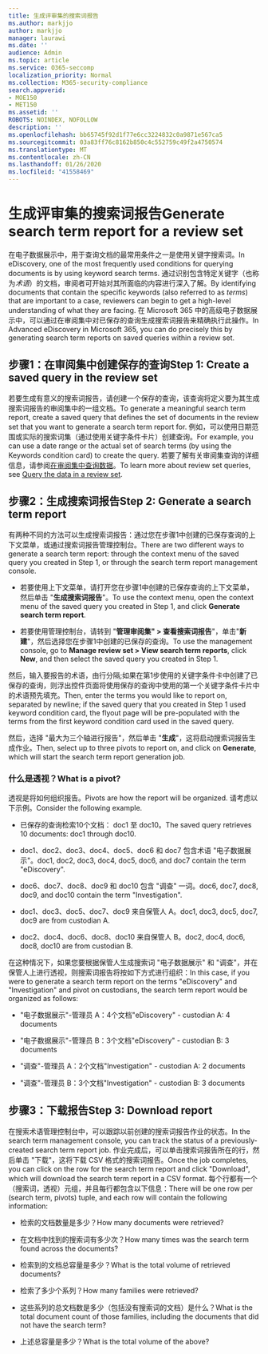 ```yaml
---
title: 生成评审集的搜索词报告
ms.author: markjjo
author: markjjo
manager: laurawi
ms.date: ''
audience: Admin
ms.topic: article
ms.service: O365-seccomp
localization_priority: Normal
ms.collection: M365-security-compliance
search.appverid:
- MOE150
- MET150
ms.assetid: ''
ROBOTS: NOINDEX, NOFOLLOW
description: ''
ms.openlocfilehash: bb65745f92d1f77e6cc3224832c0a9871e567ca5
ms.sourcegitcommit: 03a83ff76c8162b850c4c552759c49f2a4750574
ms.translationtype: MT
ms.contentlocale: zh-CN
ms.lasthandoff: 01/26/2020
ms.locfileid: "41558469"
---
```

# <a name="generate-search-term-report-for-a-review-set"></a><span data-ttu-id="ea63e-102">生成评审集的搜索词报告</span><span class="sxs-lookup"><span data-stu-id="ea63e-102">Generate search term report for a review set</span></span>

<span data-ttu-id="ea63e-103">在电子数据展示中，用于查询文档的最常用条件之一是使用关键字搜索词。</span><span class="sxs-lookup"><span data-stu-id="ea63e-103">In eDiscovery, one of the most frequently used conditions for querying documents is by using keyword search terms.</span></span> <span data-ttu-id="ea63e-104">通过识别包含特定关键字（也称为*术语*）的文档，审阅者可开始对其所面临的内容进行深入了解。</span><span class="sxs-lookup"><span data-stu-id="ea63e-104">By identifying documents that contain the specific keywords (also referred to as *terms*) that are important to a case, reviewers can begin to get a high-level understanding of what they are facing.</span></span> <span data-ttu-id="ea63e-105">在 Microsoft 365 中的高级电子数据展示中，可以通过在审阅集中对已保存的查询生成搜索词报告来精确执行此操作。</span><span class="sxs-lookup"><span data-stu-id="ea63e-105">In Advanced eDiscovery in Microsoft 365, you can do precisely this by generating search term reports on saved queries within a review set.</span></span>

## <a name="step-1-create-a-saved-query-in-the-review-set"></a><span data-ttu-id="ea63e-106">步骤1：在审阅集中创建保存的查询</span><span class="sxs-lookup"><span data-stu-id="ea63e-106">Step 1: Create a saved query in the review set</span></span>

<span data-ttu-id="ea63e-107">若要生成有意义的搜索词报告，请创建一个保存的查询，该查询将定义要为其生成搜索词报告的审阅集中的一组文档。</span><span class="sxs-lookup"><span data-stu-id="ea63e-107">To generate a meaningful search term report, create a saved query that defines the set of documents in the review set that you want to generate a search term report for.</span></span> <span data-ttu-id="ea63e-108">例如，可以使用日期范围或实际的搜索词集（通过使用关键字条件卡片）创建查询。</span><span class="sxs-lookup"><span data-stu-id="ea63e-108">For example, you can use a date range or the actual set of search terms (by using the Keywords condition card) to create the query.</span></span> <span data-ttu-id="ea63e-109">若要了解有关审阅集查询的详细信息，请参阅[在审阅集中查询数据](review-set-search.md)。</span><span class="sxs-lookup"><span data-stu-id="ea63e-109">To learn more about review set queries, see [Query the data in a review set](review-set-search.md).</span></span>

## <a name="step-2-generate-a-search-term-report"></a><span data-ttu-id="ea63e-110">步骤2：生成搜索词报告</span><span class="sxs-lookup"><span data-stu-id="ea63e-110">Step 2: Generate a search term report</span></span>

<span data-ttu-id="ea63e-111">有两种不同的方法可以生成搜索词报告：通过您在步骤1中创建的已保存查询的上下文菜单，或通过搜索词报告管理控制台。</span><span class="sxs-lookup"><span data-stu-id="ea63e-111">There are two different ways to generate a search term report: through the context menu of the saved query you created in Step 1, or through the search term report management console.</span></span>

- <span data-ttu-id="ea63e-112">若要使用上下文菜单，请打开您在步骤1中创建的已保存查询的上下文菜单，然后单击 "**生成搜索词报告**"。</span><span class="sxs-lookup"><span data-stu-id="ea63e-112">To use the context menu, open the context menu of the saved query you created in Step 1, and click **Generate search term report**.</span></span>

- <span data-ttu-id="ea63e-113">若要使用管理控制台，请转到 "**管理审阅集" > 查看搜索词报告**"，单击"**新建**"，然后选择您在步骤1中创建的已保存的查询。</span><span class="sxs-lookup"><span data-stu-id="ea63e-113">To use the management console, go to **Manage review set > View search term reports**, click **New**, and then select the saved query you created in Step 1.</span></span>

<span data-ttu-id="ea63e-114">然后，输入要报告的术语，由行分隔;如果在第1步使用的关键字条件卡中创建了已保存的查询，则浮出控件页面将使用保存的查询中使用的第一个关键字条件卡片中的术语预先填充。</span><span class="sxs-lookup"><span data-stu-id="ea63e-114">Then, enter the terms you would like to report on, separated by newline; if the saved query that you created in Step 1 used keyword condition card, the flyout page will be pre-populated with the terms from the first keyword condition card used in the saved query.</span></span>

<span data-ttu-id="ea63e-115">然后，选择 "最大为三个轴进行报告"，然后单击 "**生成**"，这将启动搜索词报告生成作业。</span><span class="sxs-lookup"><span data-stu-id="ea63e-115">Then, select up to three pivots to report on, and click on **Generate**, which will start the search term report generation job.</span></span>

### <a name="what-is-a-pivot"></a><span data-ttu-id="ea63e-116">什么是透视？</span><span class="sxs-lookup"><span data-stu-id="ea63e-116">What is a pivot?</span></span>

<span data-ttu-id="ea63e-117">透视是将如何组织报告。</span><span class="sxs-lookup"><span data-stu-id="ea63e-117">Pivots are how the report will be organized.</span></span> <span data-ttu-id="ea63e-118">请考虑以下示例。</span><span class="sxs-lookup"><span data-stu-id="ea63e-118">Consider the following example.</span></span>

- <span data-ttu-id="ea63e-119">已保存的查询检索10个文档： doc1 至 doc10。</span><span class="sxs-lookup"><span data-stu-id="ea63e-119">The saved query retrieves 10 documents: doc1 through doc10.</span></span>

- <span data-ttu-id="ea63e-120">doc1、doc2、doc3、doc4、doc5、doc6 和 doc7 包含术语 "电子数据展示"。</span><span class="sxs-lookup"><span data-stu-id="ea63e-120">doc1, doc2, doc3, doc4, doc5, doc6, and doc7 contain the term "eDiscovery".</span></span>

- <span data-ttu-id="ea63e-121">doc6、doc7、doc8、doc9 和 doc10 包含 "调查" 一词。</span><span class="sxs-lookup"><span data-stu-id="ea63e-121">doc6, doc7, doc8, doc9, and doc10 contain the term "Investigation".</span></span>

- <span data-ttu-id="ea63e-122">doc1、doc3、doc5、doc7、doc9 来自保管人 A。</span><span class="sxs-lookup"><span data-stu-id="ea63e-122">doc1, doc3, doc5, doc7, doc9 are from custodian A.</span></span>

- <span data-ttu-id="ea63e-123">doc2、doc4、doc6、doc8、doc10 来自保管人 B。</span><span class="sxs-lookup"><span data-stu-id="ea63e-123">doc2, doc4, doc6, doc8, doc10 are from custodian B.</span></span>

<span data-ttu-id="ea63e-124">在这种情况下，如果您要根据保管人生成搜索词 "电子数据展示" 和 "调查"，并在保管人上进行透视，则搜索词报告将按如下方式进行组织：</span><span class="sxs-lookup"><span data-stu-id="ea63e-124">In this case, if you were to generate a search term report on the terms "eDiscovery" and "Investigation" and pivot on custodians, the search term report would be organized as follows:</span></span>

- <span data-ttu-id="ea63e-125">"电子数据展示"-管理员 A：4个文档</span><span class="sxs-lookup"><span data-stu-id="ea63e-125">"eDiscovery" - custodian A: 4 documents</span></span>

- <span data-ttu-id="ea63e-126">"电子数据展示"-管理员 B：3个文档</span><span class="sxs-lookup"><span data-stu-id="ea63e-126">"eDiscovery" - custodian B: 3 documents</span></span>

- <span data-ttu-id="ea63e-127">"调查"-管理员 A：2个文档</span><span class="sxs-lookup"><span data-stu-id="ea63e-127">"Investigation" - custodian A: 2 documents</span></span>

- <span data-ttu-id="ea63e-128">"调查"-管理员 B：3个文档</span><span class="sxs-lookup"><span data-stu-id="ea63e-128">"Investigation" - custodian B: 3 documents</span></span>

## <a name="step-3-download-report"></a><span data-ttu-id="ea63e-129">步骤3：下载报告</span><span class="sxs-lookup"><span data-stu-id="ea63e-129">Step 3: Download report</span></span>

<span data-ttu-id="ea63e-130">在搜索术语管理控制台中，可以跟踪以前创建的搜索词报告作业的状态。</span><span class="sxs-lookup"><span data-stu-id="ea63e-130">In the search term management console, you can track the status of a previously-created search term report job.</span></span> <span data-ttu-id="ea63e-131">作业完成后，可以单击搜索词报告所在的行，然后单击 "下载"，这将下载 CSV 格式的搜索词报告。</span><span class="sxs-lookup"><span data-stu-id="ea63e-131">Once the job completes, you can click on the row for the search term report and click "Download", which will download the search term report in a CSV format.</span></span> <span data-ttu-id="ea63e-132">每个行都有一个（搜索词，透视）元组，并且每行都包含以下信息：</span><span class="sxs-lookup"><span data-stu-id="ea63e-132">There will be one row per (search term, pivots) tuple, and each row will contain the following information:</span></span>

- <span data-ttu-id="ea63e-133">检索的文档数量是多少？</span><span class="sxs-lookup"><span data-stu-id="ea63e-133">How many documents were retrieved?</span></span>

- <span data-ttu-id="ea63e-134">在文档中找到的搜索词有多少次？</span><span class="sxs-lookup"><span data-stu-id="ea63e-134">How many times was the search term found across the documents?</span></span>

- <span data-ttu-id="ea63e-135">检索到的文档总容量是多少？</span><span class="sxs-lookup"><span data-stu-id="ea63e-135">What is the total volume of retrieved documents?</span></span>

- <span data-ttu-id="ea63e-136">检索了多少个系列？</span><span class="sxs-lookup"><span data-stu-id="ea63e-136">How many families were retrieved?</span></span>

- <span data-ttu-id="ea63e-137">这些系列的总文档数是多少（包括没有搜索词的文档）是什么？</span><span class="sxs-lookup"><span data-stu-id="ea63e-137">What is the total document count of those families, including the documents that did not have the search term?</span></span>

- <span data-ttu-id="ea63e-138">上述总容量是多少？</span><span class="sxs-lookup"><span data-stu-id="ea63e-138">What is the total volume of the above?</span></span>